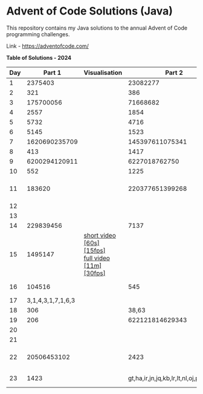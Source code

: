 # Advent of Code Solutions (Java)

This repository contains my Java solutions to the annual Advent of Code programming challenges.

Link - https://adventofcode.com/

**Table of Solutions - 2024**

| Day | Part 1            | Visualisation                                                                                                                                                                   | Part 2                                 | Visualisation | tags                                   |
|-----|-------------------|---------------------------------------------------------------------------------------------------------------------------------------------------------------------------------|----------------------------------------|---------------|----------------------------------------|
| 1   | 2375403           |                                                                                                                                                                                 | 23082277                               |               |                                        |
| 2   | 321               |                                                                                                                                                                                 | 386                                    |               |                                        |
| 3   | 175700056         |                                                                                                                                                                                 | 71668682                               |               |                                        |
| 4   | 2557              |                                                                                                                                                                                 | 1854                                   |               |                                        |
| 5   | 5732              |                                                                                                                                                                                 | 4716                                   |               |                                        |
| 6   | 5145              |                                                                                                                                                                                 | 1523                                   |               |                                        |
| 7   | 1620690235709     |                                                                                                                                                                                 | 145397611075341                        |               |                                        |
| 8   | 413               |                                                                                                                                                                                 | 1417                                   |               |                                        |
| 9   | 6200294120911     |                                                                                                                                                                                 | 6227018762750                          |               |                                        |
| 10  | 552               |                                                                                                                                                                                 | 1225                                   |               |                                        |
| 11  | 183620            |                                                                                                                                                                                 | 220377651399268                        |               | #linked-list #brute-force #memoization |
| 12  |                   |                                                                                                                                                                                 |                                        |               |                                        |
| 13  |                   |                                                                                                                                                                                 |                                        |               |                                        |
| 14  | 229839456         |                                                                                                                                                                                 | 7137                                   |               |                                        |
| 15  | 1495147           | [short video \[60s\] \[15fps\]](assets/videos/2024_day15_01_animation-short-15fps.mp4)<br/>[full video \[11m\] \[30fps\]](assets/videos/2024_day15_01_animation-full-30fps.mp4) |                                        |               | #grid                                  |
| 16  | 104516            |                                                                                                                                                                                 | 545                                    |               | #graph #dijkstra                       |
| 17  | 3,1,4,3,1,7,1,6,3 |                                                                                                                                                                                 |                                        |               |                                        |
| 18  | 306               |                                                                                                                                                                                 | 38,63                                  |               | #graph #bfs                            |
| 19  | 206               |                                                                                                                                                                                 | 622121814629343                        |               |                                        |
| 20  |                   |                                                                                                                                                                                 |                                        |               |                                        | 
| 21  |                   |                                                                                                                                                                                 |                                        |               |                                        |
| 22  | 20506453102       |                                                                                                                                                                                 | 2423                                   |               | #math #sliding-window                  |
| 23  | 1423              |                                                                                                                                                                                 | gt,ha,ir,jn,jq,kb,lr,lt,nl,oj,pp,qh,vy |               | #graph #subsets                        |
